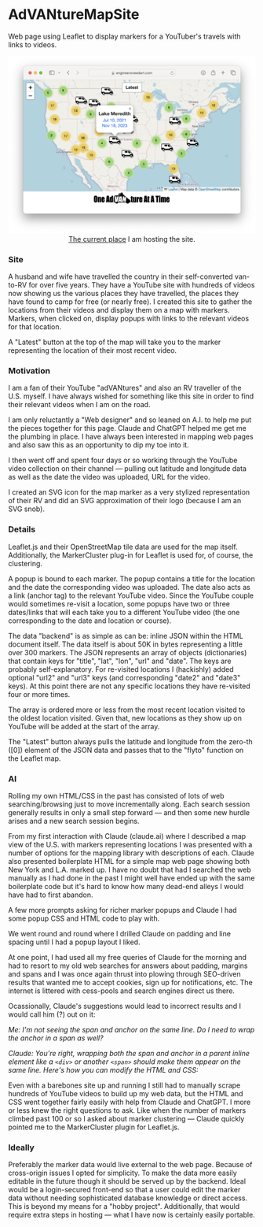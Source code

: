 # AdVANtureMapSite
Web page using Leaflet to display markers for a YouTuber's travels with links to videos.

<p align="center">
<img src="https://github.com/EngineersNeedArt/AdVANtureMapSite/blob/b4bc2316736c1402a006d2e2b6f45f26f301154b/screenshot.png">
<a href="https://engineersneedart.com/OneAdvanture/index.html" target="_blank">The current place</a> I am hosting the site.
</p>

### Site

A husband and wife have travelled the country in their self-converted van-to-RV for over five years. They have a YouTube site with hundreds of videos now showing us the various places they have travelled, the places they have found to camp for free (or nearly free). I created this site to gather the locations from their videos and display them on a map with markers. Markers, when clicked on, display popups with links to the relevant videos for that location.

A "Latest" button at the top of the map will take you to the marker representing the location of their most recent video.

### Motivation

I am a fan of their YouTube "adVANtures" and also an RV traveller of the U.S. myself. I have always wished for something like this site in order to find their relevant videos when I am on the road.

I am only reluctantly a "Web designer" and so leaned on A.I. to help me put the pieces together for this page. Claude and ChatGPT helped me get me the plumbing in place. I have always been interested in mapping web pages and also saw this as an opportunity to dip my toe into it.

I then went off and spent four days or so working through the YouTube video collection on their channel — pulling out latitude and longitude data as well as the date the video was uploaded, URL for the video.

I created an SVG icon for the map marker as a very stylized representation of their RV and did an SVG approximation of their logo (because I am an SVG snob).

### Details

Leaflet.js and their OpenStreetMap tile data are used for the map itself. Additionally, the MarkerCluster plug-in for Leaflet is used for, of course, the clustering.

A popup is bound to each marker. The popup contains a title for the location and the date the corresponding video was uploaded. The date also acts as a link (anchor tag) to the relevant YouTube video. Since the YouTube couple would sometimes re-visit a location, some popups have two or three dates/links that will each take you to a different YouTube video (the one corresponding to the date and location or course).

The data "backend" is as simple as can be: inline JSON within the HTML document itself. The data itself is about 50K in bytes representing a little over 300 markers. The JSON represents an array of objects (dictionaries) that contain keys for "title", "lat", "lon", "url" and "date". The keys are probably self-explanatory. For re-visited locations I (hackishly) added optional "url2" and "url3" keys (and corresponding "date2" and "date3" keys). At this point there are not any specific locations they have re-visited four or more times.

The array is ordered more or less from the most recent location visited to the oldest location visited. Given that, new locations as they show up on YouTube will be added at the start of the array.

The "Latest" button always pulls the latitude and longitude from the zero-th ([0]) element of the JSON data and passes that to the "flyto" function on the Leaflet map.

### AI

Rolling my own HTML/CSS in the past has consisted of lots of web searching/browsing just to move incrementally along. Each search session generally results in only a small step forward — and then some new hurdle arises and a new search session begins.

From my first interaction with Claude (claude.ai) where I described a map view of the U.S. with markers representing locations I was presented with a number of options for the mapping library with descriptions of each. Claude also presented boilerplate HTML for a simple map web page showing both New York and L.A. marked up. I have no doubt that had I searched the web manually as I had done in the past I might well have ended up with the same boilerplate code but it's hard to know how many dead-end alleys I would have had to first abandon.

A few more prompts asking for richer marker popups and Claude I had some popup CSS and HTML code to play with.

We went round and round where I drilled Claude on padding and line spacing until I had a popup layout I liked.

At one point, I had used all my free queries of Claude for the morning and had to resort to my old web searches for answers about padding, margins and spans and I was once again thrust into plowing through SEO-driven results that wanted me to accept cookies, sign up for notifications, etc. The internet is littered with cess-pools and search engines direct us there.

Ocassionally, Claude's suggestions would lead to incorrect results and I would call him (?) out on it:

_Me: I'm not seeing the span and anchor on the same line. Do I need to wrap the anchor in a span as well?_

_Claude: You're right, wrapping both the span and anchor in a parent inline element like a `<div>` or another `<span>` should make them appear on the same line. Here's how you can modify the HTML and CSS:_

Even with a barebones site up and running I still had to manually scrape hundreds of YouTube videos to build up my web data, but the HTML and CSS went together fairly easily with help from Claude and ChatGPT. I more or less knew the right questions to ask. Like when the number of markers climbed past 100 or so I asked about marker clustering — Claude quickly pointed me to the MarkerCluster plugin for Leaflet.js. 

### Ideally

Preferably the marker data would live external to the web page. Because of cross-origin issues I opted for simplicity. To make the data more easily editable in the future though it should be served up by the backend. Ideal would be a login-secured front-end so that a user could edit the marker data without needing sophisticated database knowledge or direct access. This is beyond my means for a "hobby project". Additionally, that would require extra steps in hosting — what I have now is certainly easily portable.
